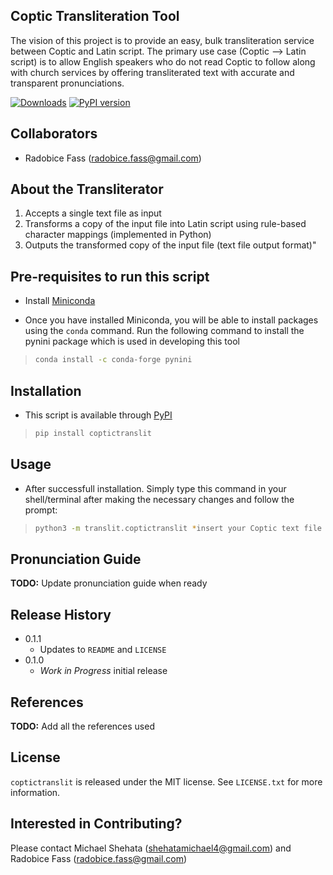 ## Coptic Transliteration Tool

The vision of this project is to provide an easy, bulk transliteration service between Coptic and Latin script. The primary use case (Coptic --> Latin script) is to allow English speakers who do not read Coptic to follow along with church services by offering transliterated text with accurate and transparent pronunciations.

[![Downloads](https://pepy.tech/badge/coptictranslit)](https://pepy.tech/project/coptictranslit) [![PyPI version](https://badge.fury.io/py/coptictranslit.svg)](https://badge.fury.io/py/coptictranslit)

## Collaborators

* Radobice Fass (radobice.fass@gmail.com)

## About the Transliterator

1) Accepts a single text file as input
2) Transforms a copy of the input file into Latin script using rule-based character mappings (implemented in Python)
3) Outputs the transformed copy of the input file (text file output format)"

## Pre-requisites to run this script

* Install [Miniconda](https://docs.conda.io/en/latest/miniconda.html)

* Once you have installed Miniconda, you will be able to install packages using the `conda` command. Run the following command to install the pynini package which is used in developing this tool

>```sh
>conda install -c conda-forge pynini
>```
 
## Installation

- This script is available through [PyPI](https://pypi.org/project/coptictranslit/)
>```sh
>pip install coptictranslit
>```

## Usage

* After successfull installation. Simply type this command in your shell/terminal after making the necessary changes and follow the prompt:
>```sh
>python3 -m translit.coptictranslit *insert your Coptic text file path here*
>```

## Pronunciation Guide

**TODO:** Update pronunciation guide when ready

## Release History
* 0.1.1
	* Updates to `README` and `LICENSE`
* 0.1.0
  * *Work in Progress* initial release

## References

**TODO:** Add all the references used

## License

`coptictranslit` is released under the MIT license. See `LICENSE.txt` for more information.

## Interested in Contributing?

Please contact Michael Shehata (shehatamichael4@gmail.com) and Radobice Fass (radobice.fass@gmail.com)
